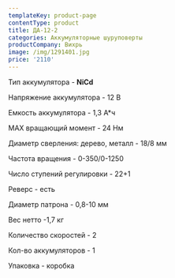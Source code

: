 ```yaml
---
templateKey: product-page
contentType: product
title: ДА-12-2
categories: Аккумуляторные шуруповерты
productCompany: Вихрь
image: /img/1291401.jpg
price: '2110'
---
```

Тип аккумулятора - **NiCd**

Напряжение аккумулятора - 12 В

Емкость аккумулятора - 1,3 А*ч

МАХ вращающий момент - 24 Нм

Диаметр сверления: дерево, металл - 18/8 мм

Частота вращения - 0-350/0-1250

Число ступений регулировки - 22+1

Реверс - есть

Диаметр патрона - 0,8-10 мм

Вес нетто -1,7 кг

Количество скоростей - 2

Кол-во аккумуляторов - 1

Упаковка - коробка
